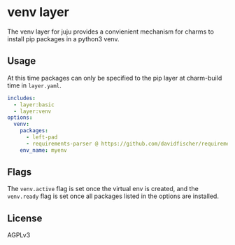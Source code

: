 # venv layer

The venv layer for juju provides a convienient mechanism for
charms to install pip packages in a python3 venv.

## Usage

At this time packages can only be specified to the pip layer
at charm-build time in `layer.yaml`.

```yaml
includes:
  - layer:basic
  - layer:venv
options:
  venv:
    packages:
      - left-pad
      - requirements-parser @ https://github.com/davidfischer/requirements-parser.git
    env_name: myenv
```

## Flags

The `venv.active` flag is set once the virtual env is created, and
the `venv.ready` flag is set once all packages listed in the options
are installed.

## License

AGPLv3
